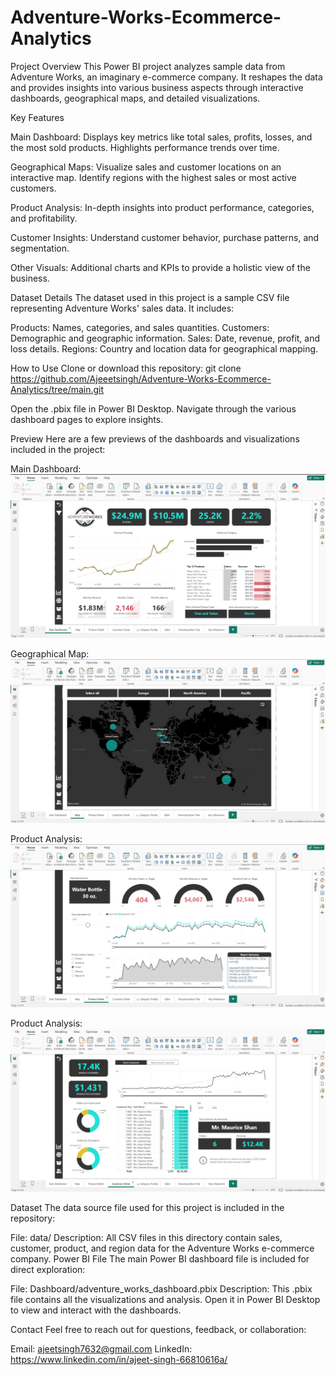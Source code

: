 # Adventure-Works-Ecommerce-Analytics
Project Overview
This Power BI project analyzes sample data from Adventure Works, an imaginary e-commerce company. It reshapes the data and provides insights into various business aspects through interactive dashboards, geographical maps, and detailed visualizations.

Key Features

Main Dashboard:
Displays key metrics like total sales, profits, losses, and the most sold products.
Highlights performance trends over time.

Geographical Maps:
Visualize sales and customer locations on an interactive map.
Identify regions with the highest sales or most active customers.

Product Analysis:
In-depth insights into product performance, categories, and profitability.

Customer Insights:
Understand customer behavior, purchase patterns, and segmentation.

Other Visuals:
Additional charts and KPIs to provide a holistic view of the business.

Dataset Details
The dataset used in this project is a sample CSV file representing Adventure Works' sales data. It includes:

Products: Names, categories, and sales quantities.
Customers: Demographic and geographic information.
Sales: Date, revenue, profit, and loss details.
Regions: Country and location data for geographical mapping.

How to Use
Clone or download this repository: git clone https://github.com/Ajeeetsingh/Adventure-Works-Ecommerce-Analytics/tree/main.git

Open the .pbix file in Power BI Desktop.
Navigate through the various dashboard pages to explore insights.

Preview
Here are a few previews of the dashboards and visualizations included in the project:

Main Dashboard: ![Main Dashboard](Preview/main_dashboard.png)

Geographical Map: ![Main Dashboard](Preview/map_page.png)

Product Analysis: ![Main Dashboard](Preview/product_details.png)

Product Analysis: ![Main Dashboard](Preview/customer_details.png)

Dataset
The data source file used for this project is included in the repository:

File: data/
Description: All CSV files in this directory contain sales, customer, product, and region data for the Adventure Works e-commerce company.
Power BI File
The main Power BI dashboard file is included for direct exploration:

File: Dashboard/adventure_works_dashboard.pbix
Description: This .pbix file contains all the visualizations and analysis. Open it in Power BI Desktop to view and interact with the dashboards.

Contact
Feel free to reach out for questions, feedback, or collaboration:

Email: ajeetsingh7632@gmail.com
LinkedIn: https://www.linkedin.com/in/ajeet-singh-66810616a/
	
